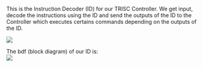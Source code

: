This is the Instruction Decoder (ID) for our TRISC Controller. We get input, decode the instructions using the ID and send the outputs
of the ID to the Controller which executes certains commands depending on the outputs of the ID. 


![](https://github.com/ShameenShetty/CSE-2441--Lab9_TRISC_Processor_Control_Unit/blob/master/Instruction%20Decoder/TRISC%20Controller%20Diagram.png)  


The bdf (block diagram) of our ID is:  
![](https://github.com/ShameenShetty/CSE-2441--Lab9_TRISC_Processor_Control_Unit/blob/master/Instruction%20Decoder/Instruction%20Decoder.png)
